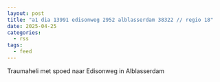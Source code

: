 ```yaml
---
layout: post
title: "a1 dia 13991 edisonweg 2952 alblasserdam 38322 // regio 18"
date: 2025-04-25
categories: 
  - rss
tags: 
  - feed
---
```


Traumaheli met spoed naar Edisonweg in Alblasserdam
